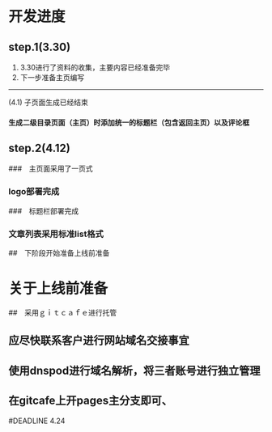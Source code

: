 ﻿# 开发进度
## step.1(3.30)
1. 3.30进行了资料的收集，主要内容已经准备完毕
2. 下一步准备主页编写
_______________________________________________
(4.1)
子页面生成已经结束
#### 生成二级目录页面（主页）时添加统一的标题栏（包含返回主页）以及评论框

## step.2(4.12)
###　主页面采用了一页式
###  logo部署完成
###　标题栏部署完成
###  文章列表采用标准list格式
##　下阶段开始准备上线前准备


# 关于上线前准备
##　采用ｇｉｔｃａｆｅ进行托管
##  应尽快联系客户进行网站域名交接事宜
##  使用dnspod进行域名解析，将三者账号进行独立管理
##  在gitcafe上开pages主分支即可、

#DEADLINE 4.24
